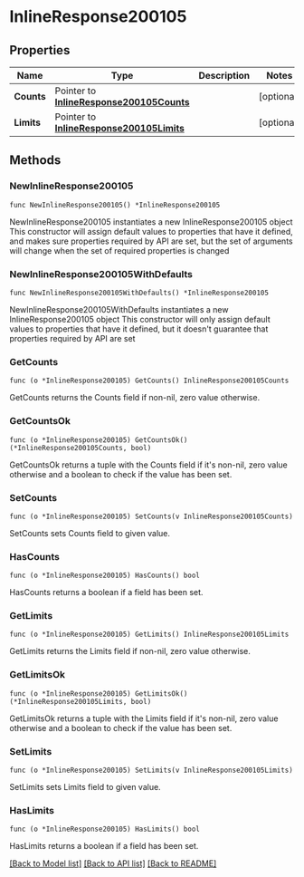 # InlineResponse200105

## Properties

Name | Type | Description | Notes
------------ | ------------- | ------------- | -------------
**Counts** | Pointer to [**InlineResponse200105Counts**](InlineResponse200105Counts.md) |  | [optional] 
**Limits** | Pointer to [**InlineResponse200105Limits**](InlineResponse200105Limits.md) |  | [optional] 

## Methods

### NewInlineResponse200105

`func NewInlineResponse200105() *InlineResponse200105`

NewInlineResponse200105 instantiates a new InlineResponse200105 object
This constructor will assign default values to properties that have it defined,
and makes sure properties required by API are set, but the set of arguments
will change when the set of required properties is changed

### NewInlineResponse200105WithDefaults

`func NewInlineResponse200105WithDefaults() *InlineResponse200105`

NewInlineResponse200105WithDefaults instantiates a new InlineResponse200105 object
This constructor will only assign default values to properties that have it defined,
but it doesn't guarantee that properties required by API are set

### GetCounts

`func (o *InlineResponse200105) GetCounts() InlineResponse200105Counts`

GetCounts returns the Counts field if non-nil, zero value otherwise.

### GetCountsOk

`func (o *InlineResponse200105) GetCountsOk() (*InlineResponse200105Counts, bool)`

GetCountsOk returns a tuple with the Counts field if it's non-nil, zero value otherwise
and a boolean to check if the value has been set.

### SetCounts

`func (o *InlineResponse200105) SetCounts(v InlineResponse200105Counts)`

SetCounts sets Counts field to given value.

### HasCounts

`func (o *InlineResponse200105) HasCounts() bool`

HasCounts returns a boolean if a field has been set.

### GetLimits

`func (o *InlineResponse200105) GetLimits() InlineResponse200105Limits`

GetLimits returns the Limits field if non-nil, zero value otherwise.

### GetLimitsOk

`func (o *InlineResponse200105) GetLimitsOk() (*InlineResponse200105Limits, bool)`

GetLimitsOk returns a tuple with the Limits field if it's non-nil, zero value otherwise
and a boolean to check if the value has been set.

### SetLimits

`func (o *InlineResponse200105) SetLimits(v InlineResponse200105Limits)`

SetLimits sets Limits field to given value.

### HasLimits

`func (o *InlineResponse200105) HasLimits() bool`

HasLimits returns a boolean if a field has been set.


[[Back to Model list]](../README.md#documentation-for-models) [[Back to API list]](../README.md#documentation-for-api-endpoints) [[Back to README]](../README.md)


